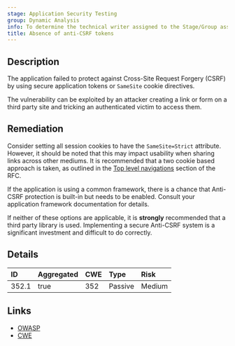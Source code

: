 ```yaml
---
stage: Application Security Testing
group: Dynamic Analysis
info: To determine the technical writer assigned to the Stage/Group associated with this page, see https://handbook.gitlab.com/handbook/product/ux/technical-writing/#assignments
title: Absence of anti-CSRF tokens
---
```


## Description

The application failed to protect against Cross-Site Request Forgery (CSRF) by using
secure application tokens or `SameSite` cookie directives.

The vulnerability can be exploited by an attacker creating a link or form on a third
party site and tricking an authenticated victim to access them.

## Remediation

Consider setting all session cookies to have the `SameSite=Strict` attribute. However,
it should be noted that this may impact usability when sharing links across other mediums.
It is recommended that a two cookie based approach is taken, as outlined in the
[Top level navigations](https://datatracker.ietf.org/doc/html/draft-ietf-httpbis-rfc6265bis-08#section-8.8.2) section
of the RFC.

If the application is using a common framework, there is a chance that Anti-CSRF protection
is built-in but needs to be enabled. Consult your application framework documentation for
details.

If neither of these options are applicable, it is **strongly** recommended that a third party library is used.
Implementing a secure Anti-CSRF system is a significant investment and difficult to do correctly.

## Details

| ID | Aggregated | CWE | Type | Risk |
|:---|:-----------|:----|:-----|:-----|
| 352.1 | true | 352 | Passive | Medium |

## Links

- [OWASP](https://owasp.org/www-community/attacks/csrf)
- [CWE](https://cwe.mitre.org/data/definitions/352.html)
